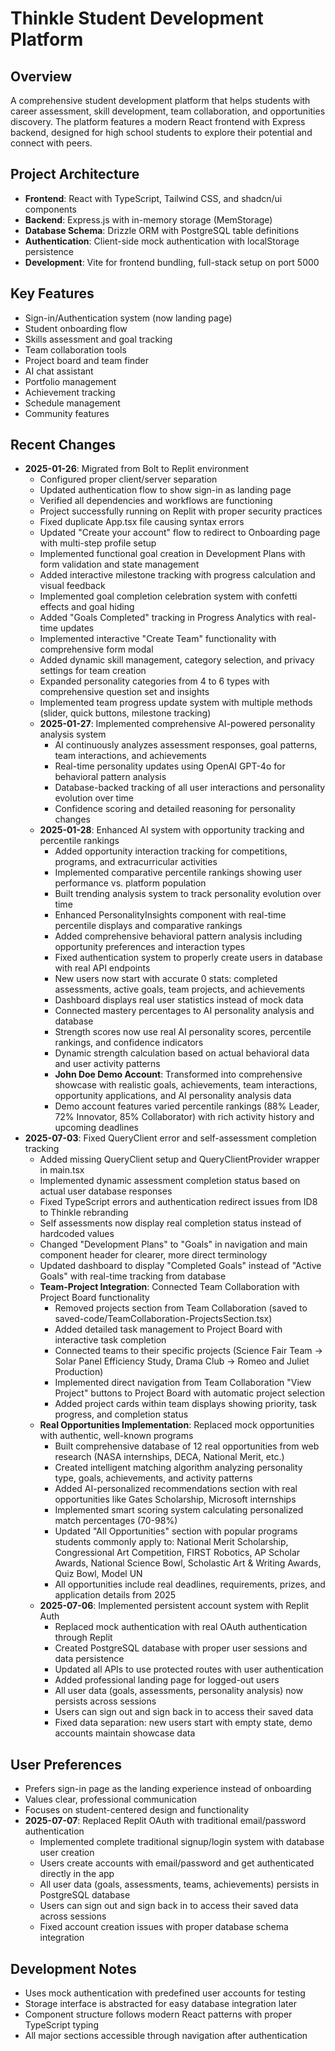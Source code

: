 # Thinkle Student Development Platform

## Overview
A comprehensive student development platform that helps students with career assessment, skill development, team collaboration, and opportunities discovery. The platform features a modern React frontend with Express backend, designed for high school students to explore their potential and connect with peers.

## Project Architecture
- **Frontend**: React with TypeScript, Tailwind CSS, and shadcn/ui components
- **Backend**: Express.js with in-memory storage (MemStorage)
- **Database Schema**: Drizzle ORM with PostgreSQL table definitions
- **Authentication**: Client-side mock authentication with localStorage persistence
- **Development**: Vite for frontend bundling, full-stack setup on port 5000

## Key Features
- Sign-in/Authentication system (now landing page)
- Student onboarding flow
- Skills assessment and goal tracking
- Team collaboration tools
- Project board and team finder
- AI chat assistant
- Portfolio management
- Achievement tracking
- Schedule management
- Community features

## Recent Changes
- **2025-01-26**: Migrated from Bolt to Replit environment
  - Configured proper client/server separation
  - Updated authentication flow to show sign-in as landing page
  - Verified all dependencies and workflows are functioning
  - Project successfully running on Replit with proper security practices
  - Fixed duplicate App.tsx file causing syntax errors
  - Updated "Create your account" flow to redirect to Onboarding page with multi-step profile setup
  - Implemented functional goal creation in Development Plans with form validation and state management
  - Added interactive milestone tracking with progress calculation and visual feedback
  - Implemented goal completion celebration system with confetti effects and goal hiding
  - Added "Goals Completed" tracking in Progress Analytics with real-time updates
  - Implemented interactive "Create Team" functionality with comprehensive form modal
  - Added dynamic skill management, category selection, and privacy settings for team creation
  - Expanded personality categories from 4 to 6 types with comprehensive question set and insights
  - Implemented team progress update system with multiple methods (slider, quick buttons, milestone tracking)
  - **2025-01-27**: Implemented comprehensive AI-powered personality analysis system
    - AI continuously analyzes assessment responses, goal patterns, team interactions, and achievements
    - Real-time personality updates using OpenAI GPT-4o for behavioral pattern analysis
    - Database-backed tracking of all user interactions and personality evolution over time
    - Confidence scoring and detailed reasoning for personality changes
  - **2025-01-28**: Enhanced AI system with opportunity tracking and percentile rankings
    - Added opportunity interaction tracking for competitions, programs, and extracurricular activities
    - Implemented comparative percentile rankings showing user performance vs. platform population
    - Built trending analysis system to track personality evolution over time
    - Enhanced PersonalityInsights component with real-time percentile displays and comparative rankings
    - Added comprehensive behavioral pattern analysis including opportunity preferences and interaction types
    - Fixed authentication system to properly create users in database with real API endpoints
    - New users now start with accurate 0 stats: completed assessments, active goals, team projects, and achievements
    - Dashboard displays real user statistics instead of mock data
    - Connected mastery percentages to AI personality analysis and database
    - Strength scores now use real AI personality scores, percentile rankings, and confidence indicators
    - Dynamic strength calculation based on actual behavioral data and user activity patterns
    - **John Doe Demo Account**: Transformed into comprehensive showcase with realistic goals, achievements, team interactions, opportunity applications, and AI personality analysis data
    - Demo account features varied percentile rankings (88% Leader, 72% Innovator, 85% Collaborator) with rich activity history and upcoming deadlines
- **2025-07-03**: Fixed QueryClient error and self-assessment completion tracking
    - Added missing QueryClient setup and QueryClientProvider wrapper in main.tsx
    - Implemented dynamic assessment completion status based on actual user database responses
    - Fixed TypeScript errors and authentication redirect issues from ID8 to Thinkle rebranding
    - Self assessments now display real completion status instead of hardcoded values
    - Changed "Development Plans" to "Goals" in navigation and main component header for clearer, more direct terminology
    - Updated dashboard to display "Completed Goals" instead of "Active Goals" with real-time tracking from database
    - **Team-Project Integration**: Connected Team Collaboration with Project Board functionality
      - Removed projects section from Team Collaboration (saved to saved-code/TeamCollaboration-ProjectsSection.tsx)
      - Added detailed task management to Project Board with interactive task completion
      - Connected teams to their specific projects (Science Fair Team → Solar Panel Efficiency Study, Drama Club → Romeo and Juliet Production)
      - Implemented direct navigation from Team Collaboration "View Project" buttons to Project Board with automatic project selection
      - Added project cards within team displays showing priority, task progress, and completion status
    - **Real Opportunities Implementation**: Replaced mock opportunities with authentic, well-known programs
      - Built comprehensive database of 12 real opportunities from web research (NASA internships, DECA, National Merit, etc.)
      - Created intelligent matching algorithm analyzing personality type, goals, achievements, and activity patterns
      - Added AI-personalized recommendations section with real opportunities like Gates Scholarship, Microsoft internships
      - Implemented smart scoring system calculating personalized match percentages (70-98%)
      - Updated "All Opportunities" section with popular programs students commonly apply to: National Merit Scholarship, Congressional Art Competition, FIRST Robotics, AP Scholar Awards, National Science Bowl, Scholastic Art & Writing Awards, Quiz Bowl, Model UN
      - All opportunities include real deadlines, requirements, prizes, and application details from 2025
  - **2025-07-06**: Implemented persistent account system with Replit Auth
    - Replaced mock authentication with real OAuth authentication through Replit
    - Created PostgreSQL database with proper user sessions and data persistence
    - Updated all APIs to use protected routes with user authentication
    - Added professional landing page for logged-out users
    - All user data (goals, assessments, personality analysis) now persists across sessions
    - Users can sign out and sign back in to access their saved data
    - Fixed data separation: new users start with empty state, demo accounts maintain showcase data

## User Preferences
- Prefers sign-in page as the landing experience instead of onboarding
- Values clear, professional communication  
- Focuses on student-centered design and functionality
- **2025-07-07**: Replaced Replit OAuth with traditional email/password authentication
  - Implemented complete traditional signup/login system with database user creation
  - Users create accounts with email/password and get authenticated directly in the app
  - All user data (goals, assessments, teams, achievements) persists in PostgreSQL database
  - Users can sign out and sign back in to access their saved data across sessions
  - Fixed account creation issues with proper database schema integration

## Development Notes
- Uses mock authentication with predefined user accounts for testing
- Storage interface is abstracted for easy database integration later
- Component structure follows modern React patterns with proper TypeScript typing
- All major sections accessible through navigation after authentication